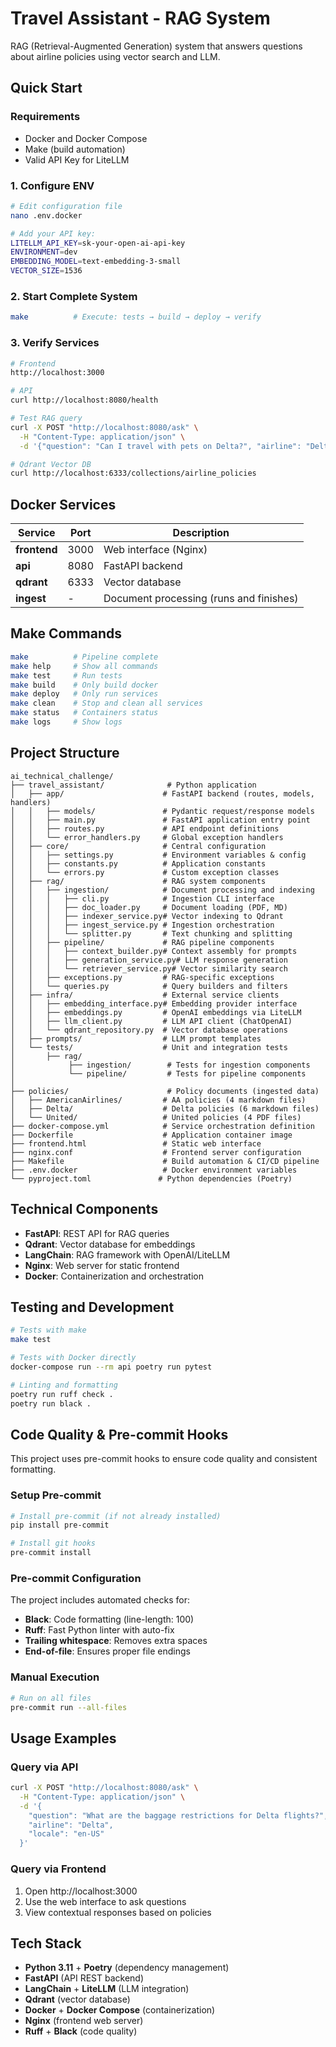 # Travel Assistant - RAG System

RAG (Retrieval-Augmented Generation) system that answers questions about airline policies using vector search and LLM.

## Quick Start

### Requirements
- Docker and Docker Compose
- Make (build automation)
- Valid API Key for LiteLLM

### 1. Configure ENV
```bash
# Edit configuration file
nano .env.docker

# Add your API key:
LITELLM_API_KEY=sk-your-open-ai-api-key
ENVIRONMENT=dev
EMBEDDING_MODEL=text-embedding-3-small
VECTOR_SIZE=1536
```

### 2. Start Complete System
```bash
make          # Execute: tests → build → deploy → verify
```

### 3. Verify Services
```bash
# Frontend
http://localhost:3000

# API
curl http://localhost:8080/health

# Test RAG query
curl -X POST "http://localhost:8080/ask" \
  -H "Content-Type: application/json" \
  -d '{"question": "Can I travel with pets on Delta?", "airline": "Delta", "locale": "en-US"}'

# Qdrant Vector DB
curl http://localhost:6333/collections/airline_policies
```


## Docker Services

| Service | Port | Description |
|----------|--------|-------------|
| **frontend** | 3000 | Web interface (Nginx) |
| **api** | 8080 | FastAPI backend |
| **qdrant** | 6333 | Vector database |
| **ingest** | - | Document processing (runs and finishes) |

## Make Commands

```bash
make          # Pipeline complete
make help     # Show all commands
make test     # Run tests
make build    # Only build docker
make deploy   # Only run services
make clean    # Stop and clean all services
make status   # Containers status
make logs     # Show logs
```

## Project Structure

```
ai_technical_challenge/
├── travel_assistant/              # Python application
│   ├── app/                      # FastAPI backend (routes, models, handlers)
│   │   ├── models/               # Pydantic request/response models
│   │   ├── main.py               # FastAPI application entry point
│   │   ├── routes.py             # API endpoint definitions
│   │   └── error_handlers.py     # Global exception handlers
│   ├── core/                     # Central configuration
│   │   ├── settings.py           # Environment variables & config
│   │   ├── constants.py          # Application constants
│   │   └── errors.py             # Custom exception classes
│   ├── rag/                      # RAG system components
│   │   ├── ingestion/            # Document processing and indexing
│   │   │   ├── cli.py            # Ingestion CLI interface
│   │   │   ├── doc_loader.py     # Document loading (PDF, MD)
│   │   │   ├── indexer_service.py# Vector indexing to Qdrant
│   │   │   ├── ingest_service.py # Ingestion orchestration
│   │   │   └── splitter.py       # Text chunking and splitting
│   │   ├── pipeline/             # RAG pipeline components
│   │   │   ├── context_builder.py# Context assembly for prompts
│   │   │   ├── generation_service.py# LLM response generation
│   │   │   └── retriever_service.py# Vector similarity search
│   │   ├── exceptions.py         # RAG-specific exceptions
│   │   └── queries.py            # Query builders and filters
│   ├── infra/                    # External service clients
│   │   ├── embedding_interface.py# Embedding provider interface
│   │   ├── embeddings.py         # OpenAI embeddings via LiteLLM
│   │   ├── llm_client.py         # LLM API client (ChatOpenAI)
│   │   └── qdrant_repository.py  # Vector database operations
│   ├── prompts/                  # LLM prompt templates
│   └── tests/                    # Unit and integration tests
│       ├── rag/
│            ├── ingestion/        # Tests for ingestion components
│            └── pipeline/         # Tests for pipeline components
│
├── policies/                      # Policy documents (ingested data)
│   ├── AmericanAirlines/         # AA policies (4 markdown files)
│   ├── Delta/                    # Delta policies (6 markdown files)
│   └── United/                   # United policies (4 PDF files)
├── docker-compose.yml            # Service orchestration definition
├── Dockerfile                    # Application container image
├── frontend.html                 # Static web interface
├── nginx.conf                    # Frontend server configuration
├── Makefile                      # Build automation & CI/CD pipeline
├── .env.docker                   # Docker environment variables
└── pyproject.toml               # Python dependencies (Poetry)
```

## Technical Components

- **FastAPI**: REST API for RAG queries
- **Qdrant**: Vector database for embeddings
- **LangChain**: RAG framework with OpenAI/LiteLLM
- **Nginx**: Web server for static frontend
- **Docker**: Containerization and orchestration



## Testing and Development

```bash
# Tests with make
make test

# Tests with Docker directly
docker-compose run --rm api poetry run pytest

# Linting and formatting
poetry run ruff check .
poetry run black .
```

## Code Quality & Pre-commit Hooks

This project uses pre-commit hooks to ensure code quality and consistent formatting.

### Setup Pre-commit
```bash
# Install pre-commit (if not already installed)
pip install pre-commit

# Install git hooks
pre-commit install
```

### Pre-commit Configuration
The project includes automated checks for:
- **Black**: Code formatting (line-length: 100)
- **Ruff**: Fast Python linter with auto-fix
- **Trailing whitespace**: Removes extra spaces
- **End-of-file**: Ensures proper file endings

### Manual Execution
```bash
# Run on all files
pre-commit run --all-files
```

## Usage Examples

### Query via API
```bash
curl -X POST "http://localhost:8080/ask" \
  -H "Content-Type: application/json" \
  -d '{
    "question": "What are the baggage restrictions for Delta flights?",
    "airline": "Delta",
    "locale": "en-US"
  }'
```

### Query via Frontend
1. Open http://localhost:3000
2. Use the web interface to ask questions
3. View contextual responses based on policies

## Tech Stack

- **Python 3.11** + **Poetry** (dependency management)
- **FastAPI** (API REST backend)
- **LangChain** + **LiteLLM** (LLM integration)
- **Qdrant** (vector database)
- **Docker** + **Docker Compose** (containerization)
- **Nginx** (frontend web server)
- **Ruff** + **Black** (code quality)
